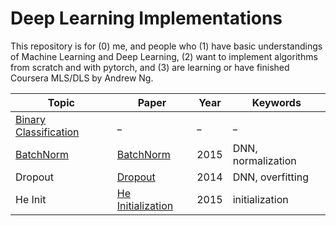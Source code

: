 # Deep Learning Implementations

This repository is for (0) me, and people who (1) have basic understandings of Machine Learning and Deep Learning, (2) want to implement algorithms from scratch and with pytorch, and (3) are learning or have finished Coursera MLS/DLS by Andrew Ng.

| Topic | Paper | Year | Keywords |
|-------|-------|------|----------|
| [Binary Classification](binary_classification.ipynb) | _ | _ | _ |
| [BatchNorm](BatchNorm.py) | [BatchNorm](https://arxiv.org/pdf/1502.03167)| 2015 | DNN, normalization |
| Dropout | [Dropout](https://jmlr.org/papers/volume15/srivastava14a/srivastava14a.pdf) | 2014 | DNN, overfitting |
| He Init | [He Initialization](https://arxiv.org/pdf/1502.01852) | 2015 | initialization |